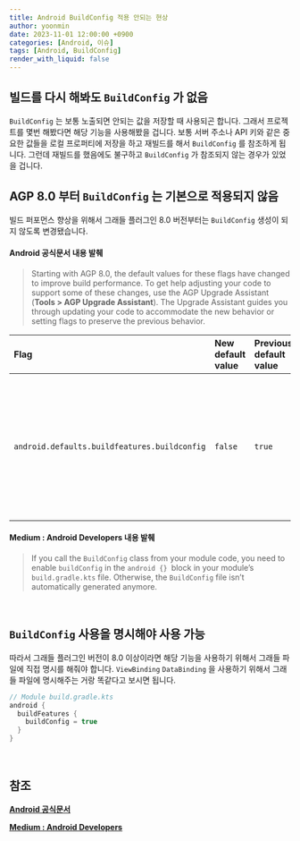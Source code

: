 ```yaml
---
title: Android BuildConfig 적용 안되는 현상
author: yoonmin
date: 2023-11-01 12:00:00 +0900
categories: [Android, 이슈]
tags: [Android, BuildConfig]
render_with_liquid: false
---
```


## 빌드를 다시 해봐도 `BuildConfig` 가 없음

`BuildConfig` 는 보통 노출되면 안되는 값을 저장할 때 사용되곤 합니다. 그래서 프로젝트를 몇번 해봤다면 해당 기능을 사용해봤을 겁니다. 보통 서버 주소나 API 키와 같은 중요한 값들을 로컬 프로퍼티에 저장을 하고 재빌드를 해서 `BuildConfig` 를 참조하게 됩니다. 그런데 재빌드를 했음에도 불구하고 `BuildConfig` 가 참조되지 않는 경우가 있었을 겁니다.



## AGP 8.0 부터 `BuildConfig` 는 기본으로 적용되지 않음

빌드 퍼포먼스 향상을 위해서 그래들 플러그인 8.0 버전부터는 `BuildConfig` 생성이 되지 않도록 변경됐습니다.

#### Android 공식문서 내용 발췌

> Starting with AGP 8.0, the default values for these flags have changed to improve build performance. To get help adjusting your code to support some of these changes, use the AGP Upgrade Assistant (**Tools > AGP Upgrade Assistant**). The Upgrade Assistant guides you through updating your code to accommodate the new behavior or setting flags to preserve the previous behavior.

| Flag                                         | New default value | Previous default value | Notes                                                        |
| :------------------------------------------- | :---------------- | :--------------------- | :----------------------------------------------------------- |
| `android.defaults.buildfeatures.buildconfig` | `false`           | `true`                 | AGP 8.0 doesn't generate `BuildConfig` by default. You need to specify this option using the DSL in the projects where you need it. |

#### Medium : Android Developers 내용 발췌

> If you call the `BuildConfig` class from your module code, you need to enable `buildConfig` in the `android {} `block in your module’s `build.gradle.kts` file. Otherwise, the `BuildConfig` file isn’t automatically generated anymore.

​		

## `BuildConfig` 사용을 명시해야 사용 가능

따라서 그래들 플러그인 버전이 8.0 이상이라면 해당 기능을 사용하기 위해서 그래들 파일에 직접 명시를 해줘야 합니다. `ViewBinding` `DataBinding` 을 사용하기 위해서 그래들 파일에 명시해주는 거랑 똑같다고 보시면 됩니다.

```kotlin
// Module build.gradle.kts
android {
  buildFeatures {
    buildConfig = true
  }
}
```

​		

## 참조

[**Android 공식문서**](https://developer.android.com/build/releases/past-releases/agp-8-0-0-release-notes)

[**Medium : Android Developers**](https://medium.com/androiddevelopers/5-ways-to-prepare-your-app-build-for-android-studio-flamingo-release-da34616bb946)